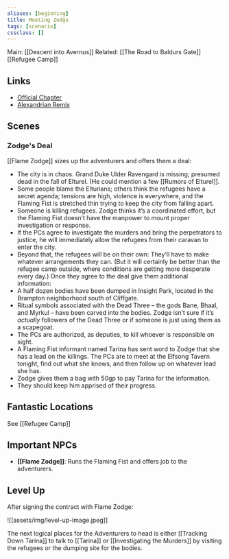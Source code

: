 ```yaml
---
aliases: [beginning]
title: Meeting Zodge
tags: [scenario]
cssclass: []
---
```


Main: [[Descent into Avernus]]
Related: [[The Road to Baldurs Gate]] [[Refugee Camp]]

## Links
- [Official Chapter](https://www.dndbeyond.com/sources/bgdia/a-tale-of-two-cities#TheBasiliskGate)
- [Alexandrian Remix](https://thealexandrian.net/wordpress/44221/roleplaying-games/remixing-avernus-part-1-the-beginning)

## Scenes

### Zodge's Deal
[[Flame Zodge]] sizes up the adventurers and offers them a deal:
-   The city is in chaos. Grand Duke Ulder Ravengard is missing; presumed dead in the fall of Elturel. (He could mention a few [[Rumors of Elturel]].
-   Some people blame the Elturians; others think the refugees have a secret agenda; tensions are high, violence is everywhere, and the Flaming Fist is stretched thin trying to keep the city from falling apart.
-   Someone is killing refugees. Zodge thinks it’s a coordinated effort, but the Flaming Fist doesn’t have the manpower to mount proper investigation or response.
-   If the PCs agree to investigate the murders and bring the perpetrators to justice, he will immediately allow the refugees from their caravan to enter the city.
-   Beyond that, the refugees will be on their own: They’ll have to make whatever arrangements they can. (But it will certainly be better than the refugee camp outside, where conditions are getting more desperate every day.)
Once they agree to the deal give them additional information:
-   A half dozen bodies have been dumped in Insight Park, located in the Brampton neighborhood south of Cliffgate.
-   Ritual symbols associated with the Dead Three – the gods Bane, Bhaal, and Myrkul – have been carved into the bodies. Zodge isn’t sure if it’s _actually_ followers of the Dead Three or if someone is just using them as a scapegoat.
-   The PCs are authorized, as deputies, to kill whoever is responsible on sight.
-   A Flaming Fist informant named Tarina has sent word to Zodge that she has a lead on the killings. The PCs are to meet at the Elfsong Tavern tonight, find out what she knows, and then follow up on whatever lead she has.
-   Zodge gives them a bag with 50gp to pay Tarina for the information.
-   They should keep him apprised of their progress.

## Fantastic Locations

See [[Refugee Camp]]

## Important NPCs

- **[[Flame Zodge]]**: Runs the Flaming Fist and offers job to the adventurers.

## Level Up
After signing the contract with Flame Zodge:

![[assets/img/level-up-image.jpeg]]

The next logical places for the Adventurers to head is either [[Tracking Down Tarina]] to talk to [[Tarina]] or [[Investigating the Murders]] by visiting the refugees or the dumping site for the bodies.